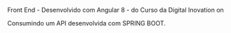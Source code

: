 Front End - Desenvolvido com Angular 8 - do Curso da Digital Inovation on 

Consumindo um API desenvolvida com SPRING BOOT.
